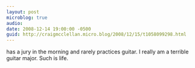 ```yaml
---
layout: post
microblog: true
audio: 
date: 2008-12-14 19:00:00 -0500
guid: http://craigmcclellan.micro.blog/2008/12/15/t1058099298.html
---
```

has a jury in the morning and rarely practices guitar.  I really am a terrible guitar major.  Such is life.
